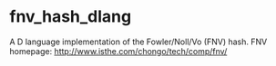 fnv_hash_dlang
==============

A D language implementation of the Fowler/Noll/Vo (FNV) hash. FNV homepage: http://www.isthe.com/chongo/tech/comp/fnv/
